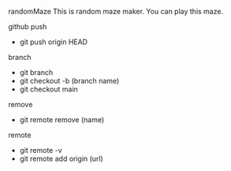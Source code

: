 randomMaze
This is random maze maker. You can play this maze.

github push

- git push origin HEAD

branch

- git branch
- git checkout -b (branch name)
- git checkout main

remove

- git remote remove (name)

remote

- git remote -v
- git remote add origin (url)
